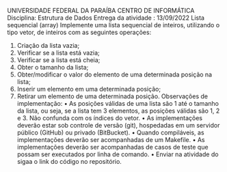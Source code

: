 UNIVERSIDADE FEDERAL DA PARAÍBA
CENTRO DE INFORMÁTICA
Disciplina: Estrutura de Dados
Entrega da atividade : 13/09/2022
Lista sequencial (array)
Implemente uma lista sequencial de inteiros, utilizando o tipo vetor, de inteiros com as
seguintes operações:
1. Criação da lista vazia;
2. Verificar se a lista está vazia;
3. Verificar se a lista está cheia;
4. Obter o tamanho da lista;
5. Obter/modificar o valor do elemento de uma determinada
posição na lista;
6. Inserir um elemento em uma determinada posição;
7. Retirar um elemento de uma determinada posição.
Observações de implementação:
• As posições válidas de uma lista são 1 até o tamanho da lista, ou seja, se a lista
tem 3 elementos, as posições válidas são 1, 2 e 3. Não confunda com os índices
do vetor.
• As implementações deverão estar sob controle de versão (git), hospedadas em
um servidor público (GitHub) ou privado (BitBucket).
• Quando compiláveis, as implementações deverão ser acompanhadas de um
Makefile.
• As implementações deverão ser acompanhadas de casos de teste que possam ser
executados por linha de comando.
• Enviar na atividade do sigaa o link do código no repositório.